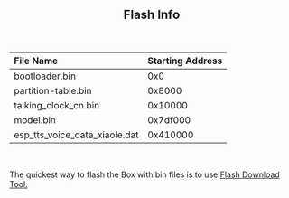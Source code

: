 ## <p align=center>  Flash Info

</BR>


| File Name         |     Starting Address |
| :---------       | :-------- |
| bootloader.bin |  0x0 |
| partition-table.bin| 0x8000 |
| talking_clock_cn.bin | 0x10000 |
| model.bin | 0x7df000 |
| esp_tts_voice_data_xiaole.dat | 0x410000|

<br/>

The quickest way to flash the Box with bin files is to use [Flash Download Tool.](https://www.espressif.com/en/support/download/other-tools)
